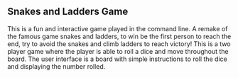 ## Snakes and Ladders Game
This is a fun and interactive game played in the command line. A remake of the famous game snakes and ladders, to win be the first person to reach the end, try to avoid the snakes and climb ladders to reach victory! This is a two player game where the player is able to roll a dice and move throughout the board. The user interface is a board with simple instructions to roll the dice and displaying the number rolled.
